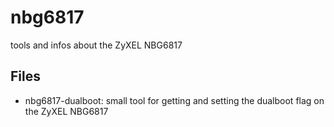 # nbg6817
tools and infos about the ZyXEL NBG6817

## Files
* nbg6817-dualboot: small tool for getting and setting the dualboot flag on the ZyXEL NBG6817
